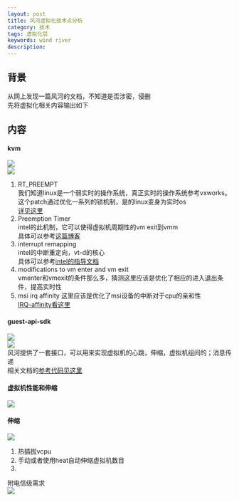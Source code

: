 ```yaml
---
layout: post
title: 风河虚拟化技术点分析
category: 技术
tags: 虚拟化层
keywords: wind river
description: 
---
```


## 背景 ##

从网上发现一篇风河的文档，不知道是否涉密，侵删  
先将虚拟化相关内容输出如下

## 内容 ##

#### kvm ####

![](http://i.imgur.com/VSnVHQe.png)  
![](http://i.imgur.com/Pdw3aCY.png)
1. RT_PREEMPT  
   我们知道linux是一个弱实时的操作系统，真正实时的操作系统参考vxworks。  
   这个patch通过优化一系列的锁机制，是的linux变身为实时os  
   [详见这里](https://rt.wiki.kernel.org/index.php/RT_PREEMPT_HOWTO)
2. Preemption Timer  
   intel的此机制，它可以使得虚拟机周期性的vm exit到vmm  
   具体可以参考[这篇博客](http://blog.csdn.net/xelatex_kvm/article/details/17761415)
3. interrupt remapping  
   intel的中断重定向，vt-d的核心  
   具体可以参考[intel的指导文档](http://www.intel.com/content/dam/www/public/us/en/documents/product-specifications/vt-directed-io-spec.pdf)  
4. modifications to vm enter and vm exit  
   vmenter和vmexit的条件那么多，猜测这里应该是优化了相应的进入退出条件，提高实时性
5. msi irq affinity
   这里应该是优化了msi设备的中断对于cpu的亲和性  
   [IRQ-affinity看这里](https://www.kernel.org/doc/Documentation/IRQ-affinity.txt)
   

#### guest-api-sdk ####
![](http://i.imgur.com/eqZKNI8.png)  
![](http://i.imgur.com/qm09Umm.png)  
风河提供了一套接口，可以用来实现虚拟机的心跳，伸缩，虚拟机组间的；消息传递  
相关文档的[参考代码见这里](https://github.com/Wind-River/titanium-cloud/tree/master/guest-API-SDK/16.10)


#### 虚拟机性能和伸缩 ####

![](http://i.imgur.com/I5kheVh.png)


#### 伸缩 ####

![](http://i.imgur.com/WZ7Qb8T.png)
1. 热插拔vcpu  
2. 手动或者使用heat自动伸缩虚拟机数目
3. 

附电信级需求  
![](http://i.imgur.com/wCA5Igs.png)